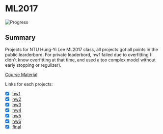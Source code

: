 # ML2017

![Progress](http://progressed.io/bar/100?title=done)

## Summary
Projects for NTU Hung-Yi Lee ML2017 class, all projects got all points in the public learderbord. For private leaderbord, hw1 failed due to overfitting (I didn't know overfitting at that time, and used a too complex model without early stopping or regulizer).

[Course Material](http://speech.ee.ntu.edu.tw/~tlkagk/courses_ML17.html)

Links for each projects:

- [x] [hw1](https://inclass.kaggle.com/c/ml2017-hw1-pm2-5)
- [x] [hw2](https://inclass.kaggle.com/c/ml2017-hw2)
- [x] [hw3](https://inclass.kaggle.com/c/ml2017-hao123)
- [x] [hw4](https://inclass.kaggle.com/c/ntu-ml2017-spring-hw4)
- [x] [hw5](https://inclass.kaggle.com/c/ml2017-hw5)
- [x] [hw6](https://inclass.kaggle.com/c/ml2017-hw6)
- [x] [final](https://www.drivendata.org/competitions/7/pump-it-up-data-mining-the-water-table/page/23/)
